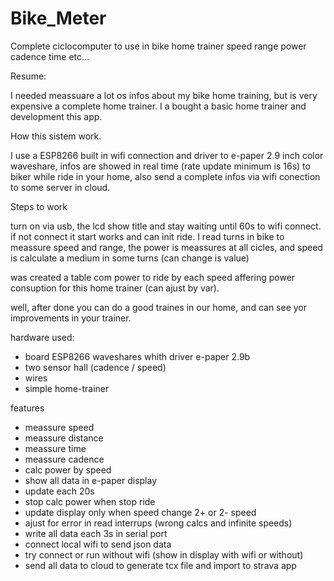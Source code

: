 # Bike_Meter
Complete ciclocomputer to use in bike home trainer speed range power cadence time etc...

Resume:

I needed meassuare a lot os infos about my bike home training, but is very expensive a complete home trainer.
I a bought a basic home trainer and development this app.

How this sistem work.

I use a ESP8266 built in wifi connection and driver to e-paper 2.9 inch color waveshare, infos are showed in real time (rate update minimum is 16s) to biker while ride in your home, also send a complete infos via wifi conection to some server in cloud.

Steps to work

turn on via usb, the lcd show title and stay waiting until 60s to wifi connect. if not connect it start works and can init ride.
I read turns in bike to meassure speed and range,  the power is meassures at all cicles, and speed is calculate a medium in some turns (can change is value)

was created a table com power to ride by each speed affering power consuption for this home trainer (can ajust by var).

well, after done you can do a good traines in our home, and can see yor improvements in your trainer.

hardware used:
- board ESP8266 waveshares whith driver e-paper 2.9b
- two sensor hall (cadence / speed)
- wires
- simple home-trainer

features
- meassure speed
- meassure distance
- meassure time
- meassure cadence
- calc power by speed
- show all data in e-paper display
- update each 20s
- stop calc power when stop ride
- update display only when speed change 2+ or 2- speed
- ajust for error in read interrups (wrong calcs and infinite speeds)
- write all data each 3s in serial port
- connect local wifi to send json data
- try connect or run without wifi (show in display with wifi or without)
- send all data to cloud to generate tcx file and import to strava app
